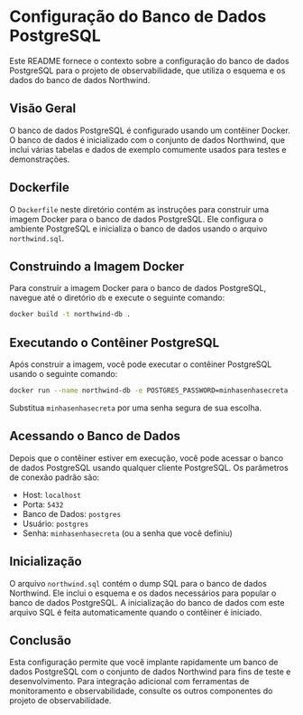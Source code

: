 # Configuração do Banco de Dados PostgreSQL

Este README fornece o contexto sobre a configuração do banco de dados PostgreSQL para o projeto de observabilidade, que utiliza o esquema e os dados do banco de dados Northwind.

## Visão Geral

O banco de dados PostgreSQL é configurado usando um contêiner Docker. O banco de dados é inicializado com o conjunto de dados Northwind, que inclui várias tabelas e dados de exemplo comumente usados para testes e demonstrações.

## Dockerfile

O `Dockerfile` neste diretório contém as instruções para construir uma imagem Docker para o banco de dados PostgreSQL. Ele configura o ambiente PostgreSQL e inicializa o banco de dados usando o arquivo `northwind.sql`.

## Construindo a Imagem Docker

Para construir a imagem Docker para o banco de dados PostgreSQL, navegue até o diretório `db` e execute o seguinte comando:

```bash
docker build -t northwind-db .
```

## Executando o Contêiner PostgreSQL

Após construir a imagem, você pode executar o contêiner PostgreSQL usando o seguinte comando:

```bash
docker run --name northwind-db -e POSTGRES_PASSWORD=minhasenhasecreta -d -p 2025:5432 northwind-db
```

Substitua `minhasenhasecreta` por uma senha segura de sua escolha.

## Acessando o Banco de Dados

Depois que o contêiner estiver em execução, você pode acessar o banco de dados PostgreSQL usando qualquer cliente PostgreSQL. Os parâmetros de conexão padrão são:

- Host: `localhost`
- Porta: `5432`
- Banco de Dados: `postgres`
- Usuário: `postgres`
- Senha: `minhasenhasecreta` (ou a senha que você definiu)

## Inicialização

O arquivo `northwind.sql` contém o dump SQL para o banco de dados Northwind. Ele inclui o esquema e os dados necessários para popular o banco de dados PostgreSQL. A inicialização do banco de dados com este arquivo SQL é feita automaticamente quando o contêiner é iniciado.

## Conclusão

Esta configuração permite que você implante rapidamente um banco de dados PostgreSQL com o conjunto de dados Northwind para fins de teste e desenvolvimento. Para integração adicional com ferramentas de monitoramento e observabilidade, consulte os outros componentes do projeto de observabilidade.
